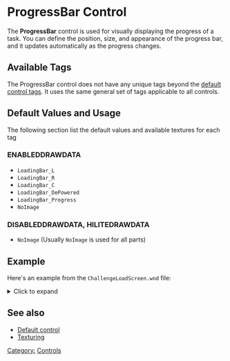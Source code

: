 # ProgressBar Control

The **ProgressBar** control is used for visually displaying the progress of a task. You can define the position, size,
and appearance of the progress bar, and it updates automatically as the progress changes.

## Available Tags

The ProgressBar control does not have any unique tags beyond the [default control tags](../controls/user.md).
It uses the same general set of tags applicable to all controls.

## Default Values and Usage

The following section list the default values and available textures for each tag

### ENABLEDDRAWDATA

* `LoadingBar_L`
* `LoadingBar_R`
* `LoadingBar_C`
* `LoadingBar_DePowered`
* `LoadingBar_Progress`
* `NoImage`

### DISABLEDDRAWDATA, HILITEDRAWDATA

* `NoImage` (Usually `NoImage` is used for all parts)

## Example

Here's an example from the `ChallengeLoadScreen.wnd` file:
<details>
<summary>Click to expand</summary>

```nasm
WINDOW
    WINDOWTYPE = PROGRESSBAR;
    SCREENRECT = UPPERLEFT: 39 565,
               BOTTOMRIGHT: 761 585,
               CREATIONRESOLUTION: 800 600;
    NAME = "ChallengeLoadScreen.wnd:ProgressLoad";
    STATUS = ENABLED+IMAGE;
    STYLE = PROGRESSBAR+MOUSETRACK;
    SYSTEMCALLBACK = "[None]";
    INPUTCALLBACK = "[None]";
    TOOLTIPCALLBACK = "[None]";
    DRAWCALLBACK = "[None]";
    FONT = NAME: "Times New Roman", SIZE: 14, BOLD: 0;
    HEADERTEMPLATE = "[NONE]";
    TOOLTIPTEXT = "Tooltip:LoadProgress";
    TOOLTIPDELAY = -1;
    TEXTCOLOR = ENABLED:  254 254 254 255, ENABLEDBORDER:  0 0 0 255,
              DISABLED: 192 192 192 255, DISABLEDBORDER: 64 64 64 255,
              HILITE:   128 128 255 255, HILITEBORDER:   0 0 128 255;
    ENABLEDDRAWDATA = IMAGE: LoadingBar_L, COLOR: 255 0 0 255, BORDERCOLOR: 255 128 128 255,
                    IMAGE: LoadingBar_R, COLOR: 255 255 255 0, BORDERCOLOR: 255 255 255 0,
                    IMAGE: LoadingBar_C, COLOR: 255 255 255 0, BORDERCOLOR: 255 255 255 0,
                    IMAGE: NoImage, COLOR: 255 255 255 0, BORDERCOLOR: 255 255 255 0,
                    IMAGE: NoImage, COLOR: 47 55 168 255, BORDERCOLOR: 254 254 254 255,
                    IMAGE: LoadingBar_DePowered, COLOR: 255 255 255 0, BORDERCOLOR: 255 255 255 0,
                    IMAGE: LoadingBar_Progress, COLOR: 255 255 255 0, BORDERCOLOR: 255 255 255 0,
                    IMAGE: NoImage, COLOR: 255 255 255 0, BORDERCOLOR: 255 255 255 0,
                    IMAGE: NoImage, COLOR: 255 255 255 0, BORDERCOLOR: 255 255 255 0;
    DISABLEDDRAWDATA = IMAGE: NoImage, COLOR: 64 64 64 255, BORDERCOLOR: 192 192 192 255,
                     IMAGE: NoImage, COLOR: 255 255 255 0, BORDERCOLOR: 255 255 255 0,
                     IMAGE: NoImage, COLOR: 255 255 255 0, BORDERCOLOR: 255 255 255 0,
                     IMAGE: NoImage, COLOR: 255 255 255 0, BORDERCOLOR: 255 255 255 0,
                     IMAGE: NoImage, COLOR: 192 192 192 255, BORDERCOLOR: 254 254 254 255,
                     IMAGE: NoImage, COLOR: 255 255 255 0, BORDERCOLOR: 255 255 255 0,
                     IMAGE: NoImage, COLOR: 255 255 255 0, BORDERCOLOR: 255 255 255 0,
                     IMAGE: NoImage, COLOR: 255 255 255 0, BORDERCOLOR: 255 255 255 0,
                     IMAGE: NoImage, COLOR: 255 255 255 0, BORDERCOLOR: 255 255 255 0;
    HILITEDRAWDATA = IMAGE: NoImage, COLOR: 0 255 0 255, BORDERCOLOR: 0 128 0 255,
                   IMAGE: NoImage, COLOR: 255 255 255 0, BORDERCOLOR: 255 255 255 0,
                   IMAGE: NoImage, COLOR: 255 255 255 0, BORDERCOLOR: 255 255 255 0,
                   IMAGE: NoImage, COLOR: 255 255 255 0, BORDERCOLOR: 255 255 255 0,
                   IMAGE: NoImage, COLOR: 47 55 168 255, BORDERCOLOR: 254 254 254 255,
                   IMAGE: NoImage, COLOR: 255 255 255 0, BORDERCOLOR: 255 255 255 0,
                   IMAGE: NoImage, COLOR: 255 255 255 0, BORDERCOLOR: 255 255 255 0,
                   IMAGE: NoImage, COLOR: 255 255 255 0, BORDERCOLOR: 255 255 255 0,
                   IMAGE: NoImage, COLOR: 255 255 255 0, BORDERCOLOR: 255 255 255 0;
END
```

</details>

## See also

* [Default control](user.md)
* [Texturing](../texturing.md)

[Category:](../Categories.md) [Controls](../Controls.md)

